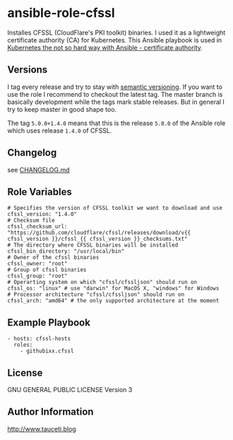 ansible-role-cfssl
==================

Installes CFSSL (CloudFlare's PKI toolkit) binaries. I used it as a lightweight certificate authority (CA) for Kubernetes. This Ansible playbook is used in [Kubernetes the not so hard way with Ansible - certificate authority](https://www.tauceti.blog/post/kubernetes-the-not-so-hard-way-with-ansible-certificate-authority/).

Versions
--------

I tag every release and try to stay with [semantic versioning](http://semver.org). If you want to use the role I recommend to checkout the latest tag. The master branch is basically development while the tags mark stable releases. But in general I try to keep master in good shape too.

The tag `5.0.0+1.4.0` means that this is the release `5.0.0` of the Ansible role which uses release `1.4.0` of CFSSL.

Changelog
---------

see [CHANGELOG.md](https://github.com/githubixx/ansible-role-cfssl/blob/master/CHANGELOG.md)

Role Variables
--------------

```
# Specifies the version of CFSSL toolkit we want to download and use
cfssl_version: "1.4.0"
# Checksum file
cfssl_checksum_url: "https://github.com/cloudflare/cfssl/releases/download/v{{ cfssl_version }}/cfssl_{{ cfssl_version }}_checksums.txt"
# The directory where CFSSL binaries will be installed
cfssl_bin_directory: "/usr/local/bin"
# Owner of the cfssl binaries
cfssl_owner: "root"
# Group of cfssl binaries
cfssl_group: "root"
# Operarting system on which "cfssl/cfssljson" should run on
cfssl_os: "linux" # use "darwin" for MacOS X, "windows" for Windows
# Processor architecture "cfssl/cfssljson" should run on
cfssl_arch: "amd64" # the only supported architecture at the moment
```

Example Playbook
----------------

```
- hosts: cfssl-hosts
  roles:
    - githubixx.cfssl
```

License
-------

GNU GENERAL PUBLIC LICENSE Version 3

Author Information
------------------

http://www.tauceti.blog
